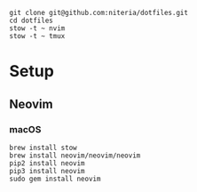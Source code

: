 ```
git clone git@github.com:niteria/dotfiles.git
cd dotfiles
stow -t ~ nvim
stow -t ~ tmux
```

# Setup

## Neovim

### macOS

```
brew install stow
brew install neovim/neovim/neovim
pip2 install neovim
pip3 install neovim
sudo gem install neovim
```
